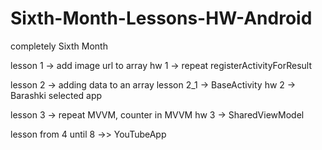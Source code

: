 # Sixth-Month-Lessons-HW-Android

completely Sixth Month

lesson 1 -> add image url to array
hw 1 -> repeat registerActivityForResult

lesson 2 -> adding data to an array
lesson 2_1 -> BaseActivity
hw 2 -> Barashki selected app

lesson 3 -> repeat MVVM, counter in MVVM
hw 3 -> SharedViewModel

lesson from 4 until 8 ->> YouTubeApp
